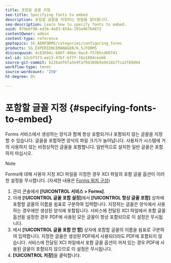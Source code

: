 ```yaml
---
title: 포함할 글꼴 지정
seo-title: Specifying fonts to embed
description: 포함할 글꼴을 지정하는 방법을 알아봅니다.
seo-description: Learn how to specify fonts to embed.
uuid: 97de6f98-ed3b-4a93-854a-193a967b4672
contentOwner: admin
content-type: reference
geptopics: SG_AEMFORMS/categories/configuring_forms
products: SG_EXPERIENCEMANAGER/6.5/FORMS
discoiquuid: 4c83694c-b00f-40be-9ac4-f5785cd60741
exl-id: b2cbf5f3-ee13-47bf-bf7f-f6a1884cee66
source-git-commit: b220adf6fa3e9faf94389b9a9416b7fca2f89d9d
workflow-type: tm+mt
source-wordcount: '250'
ht-degree: 0%

---
```


# 포함할 글꼴 지정 {#specifying-fonts-to-embed}

Forms 서비스에서 생성하는 양식과 함께 항상 포함되거나 포함되지 않는 글꼴을 지정할 수 있습니다. 글꼴을 포함하면 양식의 파일 크기가 늘어납니다. 사용자가 시스템에 거의 사용하지 않는 비정상적인 글꼴을 포함합니다. 일반적으로 설치한 일반 글꼴은 포함하지 마십시오.

>[!NOTE]
>
>Forms에 대해 사용자 지정 XCI 파일을 지정한 경우 XCI 파일의 포함 글꼴 옵션이 이러한 설정을 무시합니다. (자세한 내용은 [Forms 위치 구성](/help/forms/using/admin-help/configuring-locations-forms.md#configuring-locations-for-forms))

1. 관리 콘솔에서 **[!UICONTROL 서비스 > Forms]**.
1. 아래 **[!UICONTROL 글꼴 포함 설정]**&#x200B;에서 **[!UICONTROL 항상 글꼴 포함]** 상자에 포함할 글꼴의 이름을 쉼표로 구분하여 입력합니다. 지정하는 글꼴은 양식에서 사용하는 경우에만 생성된 양식에 포함됩니다. 서비스에 전달된 XCI 파일에서 포함 글꼴 옵션을 설정한 경우 PDF에 사용된 모든 글꼴이 항상 포함되므로 이 설정은 무시됩니다.
1. 에서 **[!UICONTROL 글꼴 포함 안 함]** 상자에 포함할 글꼴의 이름을 쉼표로 구분하여 입력합니다. 지정한 글꼴은 생성된 PDF에서 사용되더라도 PDF에 포함되지 않습니다. 서비스에 전달된 XCI 파일에서 포함 글꼴 옵션이 꺼져 있는 경우 PDF에 사용된 글꼴이 포함되지 않으므로 이 설정은 무시됩니다.
1. **[!UICONTROL 저장]**&#x200B;을 클릭합니다.
